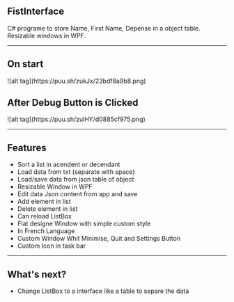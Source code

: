 ## FistInterface
C# programe to store Name, First Name, Depense in a object table. Resizable windows in WPF. 

-----------------

<h2>On start</h2>
![alt tag](https://puu.sh/zukJx/23bdf8a9b8.png)
<h2>After Debug Button is Clicked</h2>
![alt tag](https://puu.sh/zulHY/d0885cf975.png)

-----------------
Features
---

- Sort a list in acendent or decendant
- Load data from txt (separate with space)
- Load/save data from json table of object
- Resizable Window in WPF
- Edit data Json content from app and save
- Add element in list
- Delete element in list
- Can reload ListBox
- Flat designe Window with simple custom style
- In French Language
- Custom Window Whit Minimise, Quit and Settings Button
- Custom Icon in task bar

-----------------
What's next?
---
- Change ListBox to a interface like a table to separe the data
